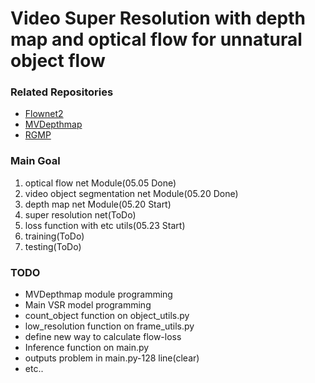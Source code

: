 # Video Super Resolution with depth map and optical flow for unnatural object flow

### Related Repositories
- [Flownet2](https://github.com/NVIDIA/flownet2-pytorch)
- [MVDepthmap](https://github.com/HKUST-Aerial-Robotics/MVDepthNet)
- [RGMP](https://github.com/seoungwugoh/RGMP)

### Main Goal
1. optical flow net Module(05.05 Done)
2. video object segmentation net Module(05.20 Done)
3. depth map net Module(05.20 Start)
4. super resolution net(ToDo)
5. loss function with etc utils(05.23 Start)
6. training(ToDo)
7. testing(ToDo)

### TODO
- MVDepthmap module programming
- Main VSR model programming
- count_object function on object_utils.py
- low_resolution function on frame_utils.py
- define new way to calculate flow-loss
- Inference function on main.py
- outputs problem in main.py-128 line(clear)
- etc..